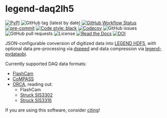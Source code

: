 # legend-daq2lh5

[![PyPI](https://img.shields.io/pypi/v/legend-daq2lh5?logo=pypi)](https://pypi.org/project/legend-daq2lh5/)
![GitHub tag (latest by date)](https://img.shields.io/github/v/tag/legend-exp/legend-daq2lh5?logo=git)
[![GitHub Workflow Status](https://img.shields.io/github/checks-status/legend-exp/legend-daq2lh5/main?label=main%20branch&logo=github)](https://github.com/legend-exp/legend-daq2lh5/actions)
[![pre-commit](https://img.shields.io/badge/pre--commit-enabled-brightgreen?logo=pre-commit&logoColor=white)](https://github.com/pre-commit/pre-commit)
[![Code style: black](https://img.shields.io/badge/code%20style-black-000000.svg)](https://github.com/psf/black)
[![Codecov](https://img.shields.io/codecov/c/github/legend-exp/legend-daq2lh5?logo=codecov)](https://app.codecov.io/gh/legend-exp/legend-daq2lh5)
![GitHub issues](https://img.shields.io/github/issues/legend-exp/legend-daq2lh5?logo=github)
![GitHub pull requests](https://img.shields.io/github/issues-pr/legend-exp/legend-daq2lh5?logo=github)
![License](https://img.shields.io/github/license/legend-exp/legend-daq2lh5)
[![Read the Docs](https://img.shields.io/readthedocs/legend-daq2lh5?logo=readthedocs)](https://legend-daq2lh5.readthedocs.io)
[![DOI](https://zenodo.org/badge/DOI/10.5281/zenodo.10721223.svg)](https://doi.org/10.5281/zenodo.10721223)

JSON-configurable conversion of digitized data into
[LEGEND HDF5](https://legend-exp.github.io/legend-data-format-specs/dev/hdf5/),
with optional data pre-processing via [dspeed](https://dspeed.readthedocs.io)
and data compression via [legend-pydataobj](https://legend-pydataobj.readthedocs.io).

Currently supported DAQ data formats:
* [FlashCam](https://www.mizzi-computer.de/home)
* [CoMPASS](https://www.caen.it/products/compass)
* [ORCA](https://github.com/unc-enap/Orca), reading out:
  - FlashCam
  - [Struck SIS3302](https://www.struck.de/sis3302.htm)
  - [Struck SIS3316](https://www.struck.de/sis3316.html)

If you are using this software, consider
[citing](https://doi.org/10.5281/zenodo.10721223)!
